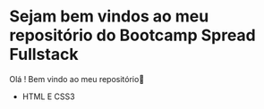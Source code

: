 # Sejam bem vindos ao meu repositório do Bootcamp Spread Fullstack 

Olá ! Bem vindo ao meu repositório:wave:

- HTML E CSS3
